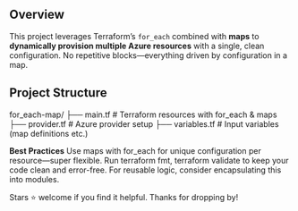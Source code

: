 ##  Overview
This project leverages Terraform’s `for_each` combined with **maps** to **dynamically provision multiple Azure resources** with a single, clean configuration. No repetitive blocks—everything driven by configuration in a map.



##  Project Structure
for_each-map/
├── main.tf # Terraform resources with for_each & maps
├── provider.tf # Azure provider setup
├── variables.tf # Input variables (map definitions etc.)


**Best Practices**
Use maps with for_each for unique configuration per resource—super flexible.
Run terraform fmt, terraform validate to keep your code clean and error-free.
For reusable logic, consider encapsulating this into modules.

Stars ⭐ welcome if you find it helpful. Thanks for dropping by!


